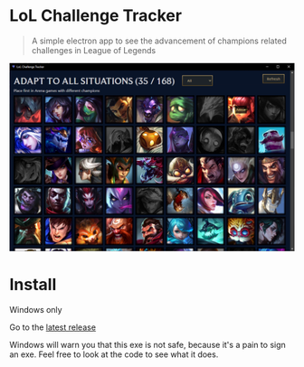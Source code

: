 # LoL Challenge Tracker

> A simple electron app to see the advancement of champions related challenges in League of Legends

![screenshot](screenshot.png)

# Install

Windows only

Go to the [latest release](https://github.com/nyquase/lol-challenge-tracker/releases/latest)

Windows will warn you that this exe is not safe, because it's a pain to sign an exe. Feel free to look at the code to see what it does.
